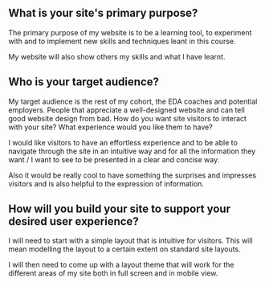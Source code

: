 
What is your site's primary purpose?
---
The primary purpose of my website is to be a learning tool, to experiment with and to implement new skills and techniques leant in this course.

My website will also show others my skills and what I have learnt.

Who is your target audience?
---
My target audience is the rest of my cohort, the EDA coaches and potential employers. People that appreciate a well-designed website and can tell good website design from bad.
How do you want site visitors to interact with your site? What experience would you like them to have?

I would like visitors to have an effortless experience and to be able to navigate through the site in an intuitive way and for all the information they want / I want to see to be presented in a clear and concise way.

Also it would be really cool to have something the surprises and impresses visitors and is also helpful to the expression of information.

How will you build your site to support your desired user experience?
---
I will need to start with a simple layout that is intuitive for visitors. This will mean modelling the layout to a certain extent on standard site layouts.

I will then need to come up with a layout theme that will work for the different areas of my site both in full screen and in mobile view.